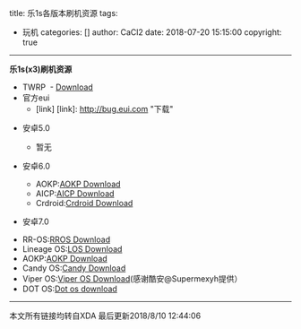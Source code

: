 ﻿title: 乐1s各版本刷机资源
tags:
  - 玩机
categories: []
author: CaCl2
date: 2018-07-20 15:15:00
copyright: true
---
**乐1s(x3)刷机资源**
* TWRP
  - [Download](https://twrp.me/letv/letvle1s.html)
* 官方eui 
  - [link]
[link]: http://bug.eui.com  "下载"

<!-- more -->

* 安卓5.0

  - 暂无

* 安卓6.0
  - AOKP:[AOKP Download]
  - AICP:[AICP Download]
  - Crdroid:[Crdroid Download]
  
* 安卓7.0
 - RR-OS:[RROS Download]
 - Lineage OS:[LOS Download]
 - AOKP:[AOKP Download]
 - Candy OS:[Candy Download]
 - Viper OS:[Viper OS Download](https://forum.xda-developers.com/leeco-le-1s/development/rom-viperos-v3-1-1-t3824898)(感谢酷安@Supermexyh提供）
 - DOT OS:[Dot os download](https://sourceforge.net/projects/dotos-ota/files/x3/DOT-N-v1.2-20180130-x3-OFFICIAL.zip/download)
 

[Crdroid Download]: https://drive.google.com/file/d/0By6wIFGegKJCbzVwMWFXUm83YjQ/view "下载"

[AICP Download]: https://drive.google.com/file/d/0B1WkscrFwUhsUHRiUVBjYm4tWjg/view "下载"

[AOKP Download]: https://drive.google.com/open?id=0B5j5ogoTw6-VQl9pTEF5TEhlS2M "下载"

[RROS Download]: https://www.androidfilehost.com/?w=files&flid=164098 "下载"

[LOS Download]: https://www.androidfilehost.com/?w=files&flid=164097 "下载"

[AOKP Download]: https://drive.google.com/file/d/1SSACUCkvJ4Py2mOCHLqcKp_6i8idS5gq/view?usp=sharing "下载"

[Candy Download]: https://drive.google.com/open?id=0B9tE3N-9WUj2QUZhNXVqcTVqemM "下载"

----
本文所有链接均转自XDA
最后更新2018/8/10 12:44:06